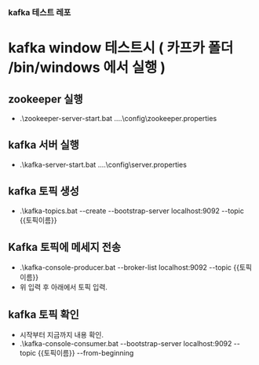 ### kafka 테스트 레포

# kafka window 테스트시 ( 카프카 폴더 /bin/windows 에서 실행 )

## zookeeper 실행 
* .\zookeeper-server-start.bat ..\..\config\zookeeper.properties
## kafka 서버 실행 
* .\kafka-server-start.bat ..\..\config\server.properties
## kafka 토픽 생성
* .\kafka-topics.bat --create --bootstrap-server localhost:9092 --topic {{토픽이름}}
## Kafka 토픽에 메세지 전송
* .\kafka-console-producer.bat  --broker-list  localhost:9092 --topic {{토픽이름}}
* 위 입력 후 아래에서 토픽 입력.
## kafka 토픽 확인
* 시작부터 지금까지 내용 확인.
* .\kafka-console-consumer.bat --bootstrap-server localhost:9092 --topic {{토픽이름}} --from-beginning
